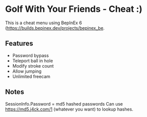 # Golf With Your Friends - Cheat :)
This is a cheat menu using BepInEx 6 (https://builds.bepinex.dev/projects/bepinex_be.


## Features
- Password bypass
- Teleport ball in hole
- Modify stroke count
- Allow jumping
- Unlimited freecam



## Notes
SessionInfo.Password = md5 hashed passwords
  Can use https://md5.j4ck.com/1 (whatever you want) to lookup hashes.

